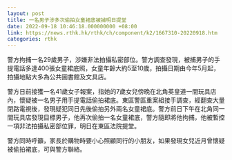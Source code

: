 ```yaml
---
layout: post
title: 一名男子涉多次偷拍女童裙底被捕明日提堂
date: 2022-09-18 10:46:18.000000000 +08:00
link: https://news.rthk.hk/rthk/ch/component/k2/1667310-20220918.htm
categories: rthk
---
```


警方拘捕一名29歲男子，涉嫌非法拍攝私密部位。警方調查發現，被捕男子的手提電話多達400張女童裙底照，女童年齡大約5至10歲，拍攝日期由今年5月起，拍攝地點大多為公共圖書館及文具店。

警方日前接獲一名41歲女子報案，指她的7歲女兒傍晚在北角英皇道一間玩具店內，懷疑被一名男子用手提電話偷拍裙底。東區警區重案組接手調查，經翻查大量閉路電視後，發現疑犯同日先後偷拍另外兩名女童裙底。警方前日下午在北角同一間玩具店發現目標男子，他再次偷拍一名女童裙底，警方隨即將他拘捕，他被暫控一項非法拍攝私密部位罪，明日在東區法院提堂。

警方同時呼籲，家長於購物時要小心照顧同行的小朋友，如果發現女兒近月曾懷疑被偷拍裙底，可與警方聯絡。
